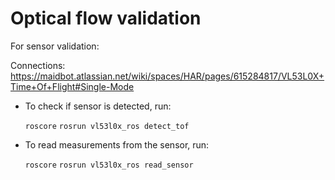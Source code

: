 # Optical flow validation

For sensor validation:

Connections: <https://maidbot.atlassian.net/wiki/spaces/HAR/pages/615284817/VL53L0X+Time+Of+Flight#Single-Mode>

- To check if sensor is detected, run:

  `roscore`
  `rosrun vl53l0x_ros detect_tof`

- To read measurements from the sensor, run:

  `roscore`
  `rosrun vl53l0x_ros read_sensor`
